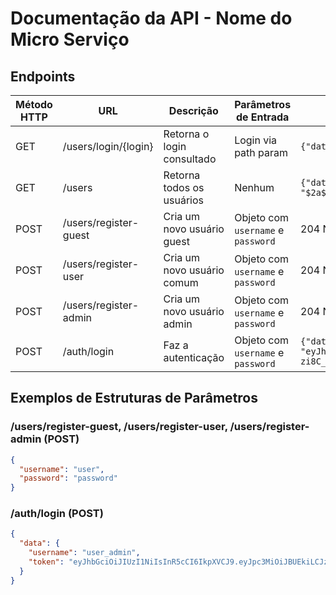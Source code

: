 # Documentação da API - Nome do Micro Serviço

## Endpoints

| Método HTTP | URL                   | Descrição                  | Parâmetros de Entrada              | Resposta                                                                                                                                                                                                          |
|-------------|-----------------------|----------------------------|------------------------------------|-------------------------------------------------------------------------------------------------------------------------------------------------------------------------------------------------------------------|
| GET         | /users/login/{login}  | Retorna o login consultado | Login via path param               | `{"data": {"login": "user_guest", "role": "GUEST"}}`                                                                                                                                                              |
| GET         | /users                | Retorna todos os usuários  | Nenhum                             | `{"data": [{"id": "755d0d95-6851-46fd-93c4-86e72a894d8d", "login": "user_guest", "password": "$2a$10$.tr8M.wu/bPcFp4FWeINee2JPMt5kG341R4JTL/AnxN5.Xrg2P2uG", "role": "GUEST"}]}`                                  |
| POST        | /users/register-guest | Cria um novo usuário guest | Objeto com `username` e `password` | 204 No Content                                                                                                                                                                                                    |
| POST        | /users/register-user  | Cria um novo usuário comum | Objeto com `username` e `password` | 204 No Content                                                                                                                                                                                                    |
| POST        | /users/register-admin | Cria um novo usuário admin | Objeto com `username` e `password` | 204 No Content                                                                                                                                                                                                    |
| POST        | /auth/login           | Faz a autenticação         | Objeto com `username` e `password` | `{"data": {"username": "user", "token": "eyJhbGciOiJIUzI1NiIsInR5cCI6IkpXVCJ9.eyJpc3MiOiJBUEkiLCJzdWIiOiJ1c2VyIiwicm9sZXMiOlsiW1VTRVJdIl0sImV4cCI6MTcxOTE1OTAyOX0.VtoTA4zXnjU1G6rxEwdQm2-zi8C_3yud3wn0qO-e-Ks"}}` |

## Exemplos de Estruturas de Parâmetros

### /users/register-guest, /users/register-user, /users/register-admin (POST)

```json
{
  "username": "user",
  "password": "password"
}
```

### /auth/login (POST)

```json
{
  "data": {
    "username": "user_admin",
    "token": "eyJhbGciOiJIUzI1NiIsInR5cCI6IkpXVCJ9.eyJpc3MiOiJBUEkiLCJzdWIiOiJ1c2VyX2FkbWluIiwicm9sZXMiOlsiW0FETUlOLCBVU0VSXSJdLCJleHAiOjE3MTkxNTkwMzJ9.WauOsKHgidAedJtMjsfSFUyMUB1D-KmQsazLBLLD278"
  }
}
```
